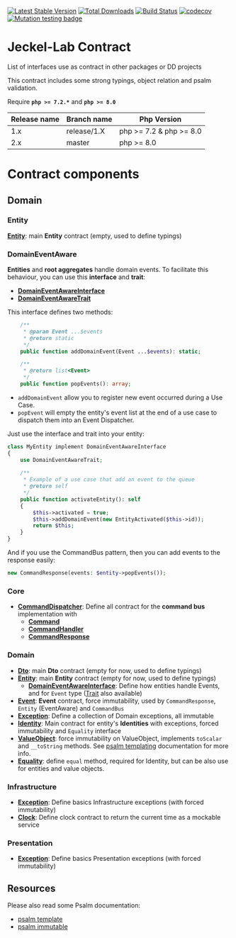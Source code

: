 [![Latest Stable Version](https://poser.pugx.org/jeckel-lab/contract/v/stable)](https://packagist.org/packages/jeckel-lab/contract)
[![Total Downloads](https://poser.pugx.org/jeckel-lab/contract/downloads)](https://packagist.org/packages/jeckel-lab/contract)
[![Build Status](https://travis-ci.org/Jeckel-Lab/contract.svg?branch=master)](https://travis-ci.org/Jeckel-Lab/contract)
[![codecov](https://codecov.io/gh/Jeckel-Lab/contract/branch/master/graph/badge.svg?token=88XDTqqdar)](https://codecov.io/gh/Jeckel-Lab/contract)
[![Mutation testing badge](https://img.shields.io/endpoint?style=flat&url=https%3A%2F%2Fbadge-api.stryker-mutator.io%2Fgithub.com%2FJeckel-Lab%2Fcontract%2Fmain)](https://dashboard.stryker-mutator.io/reports/github.com/Jeckel-Lab/contract/main)

# Jeckel-Lab Contract

List of interfaces use as contract in other packages or DD projects

This contract includes some strong typings, object relation and psalm validation.

Require **`php >= 7.2.*`** and **`php >= 8.0`**

| Release name | Branch name | Php Version             |
|--------------|-------------|-------------------------|
| 1.x          | release/1.X | php >= 7.2 & php >= 8.0 |
| 2.x          | master      | php >= 8.0              |

# Contract components

## Domain

### Entity

**[Entity](src/Domain/Entity/Entity.php)**: main **Entity** contract (empty, used to define typings)

### DomainEventAware

**Entities** and **root aggregates** handle domain events.
To facilitate this behaviour, you can use this **interface** and **trait**:
- **[DomainEventAwareInterface](src/Domain/Entity/DomainEventAwareInterface.php)**
- **[DomainEventAwareTrait](src/Domain/Entity/DomainEventAwareTrait.php)**

This interface defines two methods:
```php
    /**
     * @param Event ...$events
     * @return static
     */
    public function addDomainEvent(Event ...$events): static;

    /**
     * @return list<Event>
     */
    public function popEvents(): array;

```
- `addDomainEvent` allow you to register new event occurred during a Use Case.
- `popEvent` will empty the entity's event list at the end of a use case to dispatch them into an Event Dispatcher.

Just use the interface and trait into your entity:
```Php
class MyEntity implement DomainEventAwareInterface
{
    use DomainEventAwareTrait;
    
    /**
     * Example of a use case that add an event to the queue
     * @return self
     */
    public function activateEntity(): self
    {
        $this->activated = true;
        $this->addDomainEvent(new EntityActivated($this->id));
        return $this;
    }
}
```

And if you use the CommandBus pattern, then you can add events to the response easily:
```php
new CommandResponse(events: $entity->popEvents());
```


### Core

- **[CommandDispatcher](src/Core/CommandDispatcher/)**: Define all contract for the **command bus** implementation with 
    - **[Command](src/Core/CommandDispatcher/Command/Command.php)**
    - **[CommandHandler](src/Core/CommandDispatcher/CommandHandler/CommandHandler.php)**
    - **[CommandResponse](src/Core/CommandDispatcher/CommandResponse/CommandResponse.php)**

### Domain



- **[Dto](src/Domain/Dto/Dto.php)**: main **Dto** contract (empty for now, used to define typings)
- **[Entity](src/Domain/Entity/Entity.php)**: main **Entity** contract (empty for now, used to define typings)
    - **[DomainEventAwareInterface](src/Domain/Entity/DomainEventAwareInterface.php)**: Define how entities handle Events, and for `Event` type ([Trait](src/Domain/Entity/DomainEventAwareTrait.php) also available)
- **[Event](src/Domain/Event/Event.php)**: **Event** contract, force immutability, used by `CommandResponse`, `Entity` (EventAware) and `CommandBus`
- **[Exception](src/Domain/Exception/)**: Define a collection of Domain exceptions, all immutable
- **[Identity](src/Domain/Identity/Identity.php)**: Main contract for entity's **Identities** with exceptions, forced immutability and `Equality` interface
- **[ValueObject](src/Domain/ValueObject/ValueObject.php)**: force immutability on ValueObject, implements `toScalar` and `__toString` methods. See [psalm templating](https://psalm.dev/docs/annotating_code/templated_annotations/) documentation for more info.
- **[Equality](src/Domain/Equality.php)**: define `equal` method, required for Identity, but can be also use for entities and value objects.

### Infrastructure
- **[Exception](src/Infrastructure/Exception/)**: Define basics Infrastructure exceptions (with forced immutability)
- **[Clock](src/Infrastructure/System/Clock.php)**: Define clock contract to return the current time as a mockable service

### Presentation
- **[Exception](src/Presentation/Exception/)**: Define basics Presentation exceptions (with forced immutability)

## Resources

Please also read some Psalm documentation:
 - [psalm template](https://psalm.dev/docs/annotating_code/templated_annotations/)
 - [psalm immutable](https://psalm.dev/articles/immutability-and-beyond)
